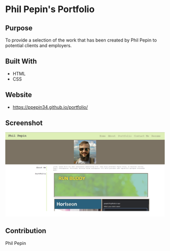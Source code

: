 # Phil Pepin's Portfolio

## Purpose
To provide a selection of the work that has been created by Phil Pepin to potential clients and employers.

## Built With
* HTML
* CSS

## Website
* https://ppepin34.github.io/portfolio/

## Screenshot
![screenshot of webpage](./assets/images/portfolio%20screenshot.png)

## Contribution

Phil Pepin